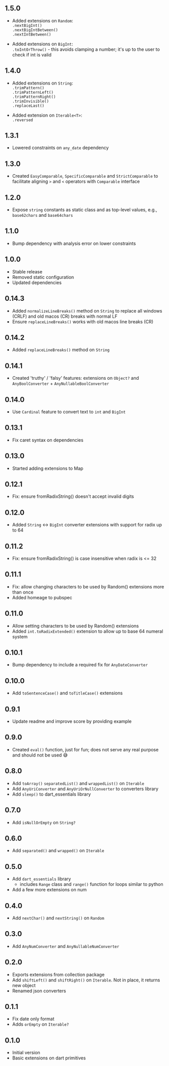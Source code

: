 <!-- dart package changelog -->

## 1.5.0

- Added extensions on `Random`:  
  `.nextBigInt()`  
  `.nextBigIntBetween()`  
  `.nextIntBetween()`  

- Added extensions on `BigInt`:  
  `.toIntOrThrow()` - this avoids clamping a number; it's up to the user to check if int is valid

## 1.4.0

- Added extensions on `String`:  
  `.trimPattern()`  
  `.trimPatternLeft()`  
  `.trimPatternRight()`  
  `.trimInvisible()`  
  `.replaceLast()`

- Added extension on `Iterable<T>`:  
  `.reversed`  

## 1.3.1

- Lowered constraints on `any_date` dependency

## 1.3.0 

- Created `EasyComparable`, `SpecificComparable` and `StrictComparable` to facilitate aligning `>` and `<` operators with `Comparable` interface

## 1.2.0 

- Expose `string` constants as static class and as top-level values, e.g., `base62chars` and `base64chars`

## 1.1.0 
<!-- although this version is a fix, I bumped the minor number because it's the same level as the deps change -->

- Bump dependency with analysis error on lower constraints

## 1.0.0 

- Stable release
- Removed static configuration
- Updated dependencies

## 0.14.3

- Added `normalizeLineBreaks()` method on `String` to replace all windows (CRLF) and old macos (CR) breaks with normal LF
- Ensure `replaceLineBreaks()` works with old macos line breaks (CR)

## 0.14.2

- Added `replaceLineBreaks()` method on `String`

## 0.14.1

- Created 'truthy' / 'falsy' features: extensions on `Object?` and `AnyBoolConverter` + `AnyNullableBoolConverter`

## 0.14.0

- Use `Cardinal` feature to convert text to `int` and `BigInt` 

## 0.13.1

- Fix caret syntax on dependencies

## 0.13.0

- Started adding extensions to Map

## 0.12.1

- Fix: ensure fromRadixString() doesn't accept invalid digits

## 0.12.0

- Added `String` <-> `BigInt` converter extensions with support for radix up to 64

## 0.11.2

- Fix: ensure fromRadixString() is case insensitive when radix is <= 32

## 0.11.1

- Fix: allow changing characters to be used by Random() extensions more than once
- Added homeage to pubspec

## 0.11.0

- Allow setting characters to be used by Random() extensions
- Added `int.toRadixExtended()` extension to allow up to base 64 numeral system

## 0.10.1

- Bump dependency to include a required fix for `AnyDateConverter`

## 0.10.0

- Add `toSentenceCase()` and `toTitleCase()` extensions

## 0.9.1

- Update readme and improve score by providing example

## 0.9.0

- Created `eval()` function, just for fun; does not serve any real purpose and should not be used 😅

## 0.8.0

- Add `toArray()` `separatedList()` and `wrappedList()` on `Iterable`
- Add `AnyUriConverter` and `AnyUriOrNullConverter` to converters library
- Add `sleep()` to dart_essentials library

## 0.7.0

- Add `isNullOrEmpty` on `String?`

## 0.6.0

- Add `separated()` and `wrapped()` on `Iterable`

## 0.5.0

- Add `dart_essentials` library
  - includes `Range` class and `range()` function for loops similar to python
- Add a few more extensions on num

## 0.4.0

- Add `nextChar()` and `nextString()` on `Random`

## 0.3.0

- Add `AnyNumConverter` and `AnyNullableNumConverter`

## 0.2.0

- Exports extensions from collection package
- Add `shiftLeft()` and `shiftRight()` on `Iterable`. Not in place, it returns new object
- Renamed json converters

## 0.1.1

- Fix date only format
- Adds `orEmpty` on `Iterable?`

## 0.1.0

- Initial version
- Basic extensions on dart primitives
